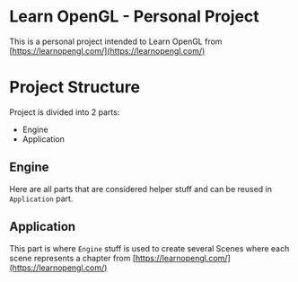 # Learn OpenGL - Personal Project
This is a personal project intended to Learn OpenGL from [https://learnopengl.com/](https://learnopengl.com/)

# Project Structure
Project is divided into 2 parts:
- Engine
- Application
## Engine
Here are all parts that are considered helper stuff and can be reused in `Application` part.  
## Application
This part is where `Engine` stuff is used to create several Scenes where each scene represents a chapter from [https://learnopengl.com/](https://learnopengl.com/)
